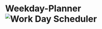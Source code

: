 # Weekday-Planner![Work Day Scheduler](https://user-images.githubusercontent.com/31134135/135377200-23826a2e-b869-471f-8bb7-4e344346b88f.png)
